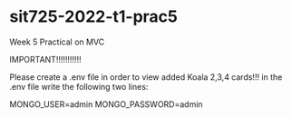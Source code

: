 # sit725-2022-t1-prac5
Week 5 Practical on MVC

IMPORTANT!!!!!!!!!!!

Please create a .env file in order to view added Koala 2,3,4 cards!!!
in the .env file write the following two lines:

MONGO_USER=admin
MONGO_PASSWORD=admin
